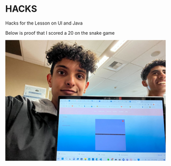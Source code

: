 <!--Start of Website Content-->
<div class="index-header">
    <h1>HACKS</h1>
    <p>Hacks for the Lesson on UI and Java</p>
    <p>Below is proof that I scored a 20 on the snake game</p>
</div>


![Alt text](images/snakie.jpg)